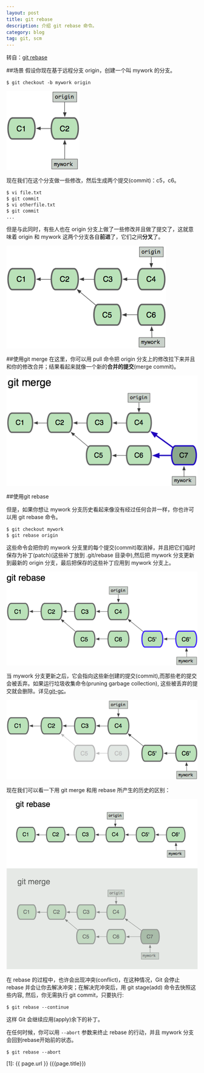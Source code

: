 ```yaml
---
layout: post
title: git rebase
description: 介绍 git rebase 命令。
category: blog
tag: git, scm
---
```


转自：[git rebase](http://gitbook.liuhui998.com/4_2.html)

##场景
假设你现在基于远程分支 origin，创建一个叫 mywork 的分支。

    $ git checkout -b mywork origin

![image](../../images/git-rebase/rebase0.png)

现在我们在这个分支做一些修改，然后生成两个提交(commit)：c5，c6。

    $ vi file.txt
    $ git commit
    $ vi otherfile.txt
    $ git commit
    ...
    
但是与此同时，有些人也在 origin 分支上做了一些修改并且做了提交了，这就意味着 origin 和 mywork 这两个分支各自**前进**了，它们之间**分叉**了。

![image](../../images/git-rebase/rebase1.png)


##使用git merge
在这里，你可以用 pull 命令把 origin 分支上的修改拉下来并且和你的修改合并；结果看起来就像一个新的**合并的提交**(merge commit)。

![image](../../images/git-rebase/rebase2.png)


##使用git rebase

但是，如果你想让 mywork 分支历史看起来像没有经过任何合并一样，你也许可以用 git rebase 命令。

    $ git checkout mywork
    $ git rebase origin


这些命令会把你的 mywork 分支里的每个提交(commit)取消掉，并且把它们临时保存为补丁(patch)(这些补丁放到 .git/rebase 目录中),然后把 mywork 分支更新到最新的 origin 分支，最后把保存的这些补丁应用到 mywork 分支上。


![image](../../images/git-rebase/rebase3.png)


当 mywork 分支更新之后，它会指向这些新创建的提交(commit),而那些老的提交会被丢弃。如果运行垃圾收集命令(pruning garbage collection), 这些被丢弃的提交就会删除。详见[git-gc](https://www.kernel.org/pub/software/scm/git/docs/git-gc.html)。

![image](../../images/git-rebase/rebase4.png)


现在我们可以看一下用 git merge 和用 rebase 所产生的历史的区别：

![image](../../images/git-rebase/rebase5.png)



在 rebase 的过程中，也许会出现冲突(conflict)，在这种情况，Git 会停止 rebase 并会让你去解决冲突；在解决完冲突后，用 git stage(add) 命令去快照这些内容, 然后，你无需执行 git commit，只要执行:

    $ git rebase --continue


这样 Git 会继续应用(apply)余下的补丁。

在任何时候，你可以用 `--abort` 参数来终止 rebase 的行动，并且 mywork 分支会回到rebase开始前的状态。

    $ git rebase --abort


[SamirChen]: http://samirchen.com "SamirChen"
[1]: {{ page.url }} ({{page.title}})

